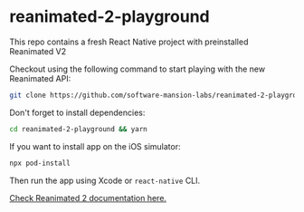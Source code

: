 # reanimated-2-playground

This repo contains a fresh React Native project with preinstalled Reanimated V2

Checkout using the following command to start playing with the new Reanimated API:

```bash
git clone https://github.com/software-mansion-labs/reanimated-2-playground.git
```

Don't forget to install dependencies:
```bash
cd reanimated-2-playground && yarn
```

If you want to install app on the iOS simulator:
```bash
npx pod-install
```

Then run the app using Xcode or `react-native` CLI.

[Check Reanimated 2 documentation here.](https://docs.swmansion.com/react-native-reanimated/)
